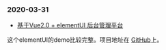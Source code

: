 

### 2020-03-31

- [基于Vue2.0 + elementUI 后台管理平台](https://www.jianshu.com/p/deeddeabdef8)

这个elementUI的demo比较完整。项目地址在 [GitHub](https://github.com/xiahuahua/vue-admin-demo)上。

